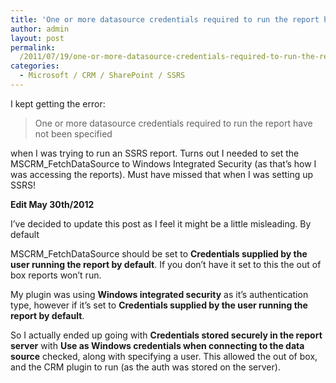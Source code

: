 ```yaml
---
title: 'One or more datasource credentials required to run the report have not been specified - SoapException'
author: admin
layout: post
permalink:
  /2011/07/19/one-or-more-datasource-credentials-required-to-run-the-report-have-not-been-specified-soapexception/
categories:
  - Microsoft / CRM / SharePoint / SSRS
---
```



I kept getting the error:

>One or more datasource credentials required to run the report have not been specified

when I was trying to run an SSRS report. Turns out I needed to set the MSCRM_FetchDataSource to Windows Integrated Security (as that’s how I was accessing the reports).
Must have missed that when I was setting up SSRS!

**Edit May 30th/2012**

I’ve decided to update this post as I feel it might be a little misleading. By default

MSCRM_FetchDataSource should be set to **Credentials supplied by the user running the report by default**. If you don’t have it set to this the out of box reports won’t run.

My plugin was using **Windows integrated security** as it’s authentication type, however if it’s set to **Credentials supplied by the user running the report by default**.

So I actually ended up going with **Credentials stored securely in the report server** with **Use as Windows credentials when connecting to the data source** checked, along with specifying a user. This allowed the out of box, and the CRM plugin to run (as the auth was stored on the server).
